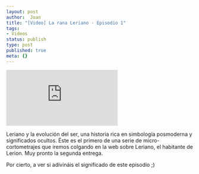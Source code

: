 ```yaml
---
layout: post
author:  Joan
title: "[Video] La rana Leriano - Episodio 1"
tags:
- Videos
status: publish
type: post
published: true
meta: {}
---
```

<iframe src="http://www.youtube.com/embed/8uegmw2M1PU" frameborder="0"></iframe>

Leriano y la evolución del ser, una historia rica en simbología posmoderna y significados ocultos. Éste es el primero de una serie de micro-cortometrajes que iremos colgando en la web sobre Leriano, el habitante de Lerion. Muy pronto la segunda entrega. 

Por cierto, a ver si adivináis el significado de este episodio ;)

